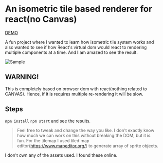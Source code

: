 # An isometric tile based renderer for react(no Canvas)

[DEMO](https://wizardly-kilby-4b9379.netlify.app/)

A fun project where I wanted to learn how isometric tile system works and also wanted to see if how React's virtual dom would react to rendering multiple components at a time. And I am amazed to see the result.

![Sample](https://github.com/sajitkhadka/react-tile-render/blob/master/src/assets/img/output.png?raw=true)

## WARNING!

This is completely based on browser dom with react(nothing related to CANVAS). Hence, if it is requires multiple re-rendering it will be slow.

## Steps

`npm install`
`npm start`
and see the results.

> Feel free to tweak and change the way you like. I don't exactly know how much we can work on this without breaking the DOM, but it is fun.
> For the tilemap I used tiled map editor(https://www.mapeditor.org/) to generate array of sprite objects.

I don't own any of the assets used. I found these online.
